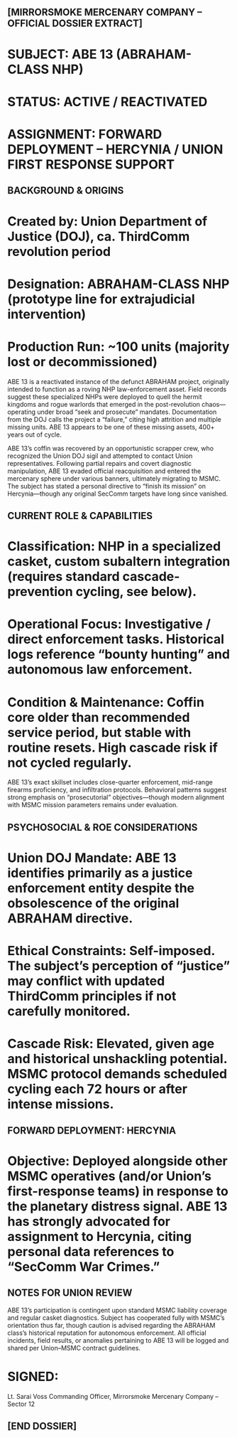 ## [MIRRORSMOKE MERCENARY COMPANY – OFFICIAL DOSSIER EXTRACT]
# SUBJECT: ABE 13 (ABRAHAM-CLASS NHP)
# STATUS: ACTIVE / REACTIVATED
# ASSIGNMENT: FORWARD DEPLOYMENT – HERCYNIA / UNION FIRST RESPONSE SUPPORT

## BACKGROUND & ORIGINS
# Created by: Union Department of Justice (DOJ), ca. ThirdComm revolution period

# Designation: ABRAHAM-CLASS NHP (prototype line for extrajudicial intervention)

# Production Run: ~100 units (majority lost or decommissioned)

ABE 13 is a reactivated instance of the defunct ABRAHAM project, originally intended to function as a roving NHP law-enforcement asset. Field records suggest these specialized NHPs were deployed to quell the hermit kingdoms and rogue warlords that emerged in the post-revolution chaos—operating under broad “seek and prosecute” mandates. Documentation from the DOJ calls the project a “failure,” citing high attrition and multiple missing units. ABE 13 appears to be one of these missing assets, 400+ years out of cycle.

ABE 13’s coffin was recovered by an opportunistic scrapper crew, who recognized the Union DOJ sigil and attempted to contact Union representatives. Following partial repairs and covert diagnostic manipulation, ABE 13 evaded official reacquisition and entered the mercenary sphere under various banners, ultimately migrating to MSMC. The subject has stated a personal directive to “finish its mission” on Hercynia—though any original SecComm targets have long since vanished.

## CURRENT ROLE & CAPABILITIES
# Classification: NHP in a specialized casket, custom subaltern integration (requires standard cascade-prevention cycling, see below).

# Operational Focus: Investigative / direct enforcement tasks. Historical logs reference “bounty hunting” and autonomous law enforcement.

# Condition & Maintenance: Coffin core older than recommended service period, but stable with routine resets. High cascade risk if not cycled regularly.

ABE 13’s exact skillset includes close-quarter enforcement, mid-range firearms proficiency, and infiltration protocols. Behavioral patterns suggest strong emphasis on “prosecutorial” objectives—though modern alignment with MSMC mission parameters remains under evaluation.

## PSYCHOSOCIAL & ROE CONSIDERATIONS
# Union DOJ Mandate: ABE 13 identifies primarily as a justice enforcement entity despite the obsolescence of the original ABRAHAM directive.

# Ethical Constraints: Self-imposed. The subject’s perception of “justice” may conflict with updated ThirdComm principles if not carefully monitored.

# Cascade Risk: Elevated, given age and historical unshackling potential. MSMC protocol demands scheduled cycling each 72 hours or after intense missions.

## FORWARD DEPLOYMENT: HERCYNIA
# Objective: Deployed alongside other MSMC operatives (and/or Union’s first-response teams) in response to the planetary distress signal. ABE 13 has strongly advocated for assignment to Hercynia, citing personal data references to “SecComm War Crimes.”

## NOTES FOR UNION REVIEW
ABE 13’s participation is contingent upon standard MSMC liability coverage and regular casket diagnostics.
Subject has cooperated fully with MSMC’s orientation thus far, though caution is advised regarding the ABRAHAM class’s historical reputation for autonomous enforcement.
All official incidents, field results, or anomalies pertaining to ABE 13 will be logged and shared per Union–MSMC contract guidelines.

# SIGNED:

Lt. Sarai Voss
Commanding Officer, Mirrorsmoke Mercenary Company – Sector 12

## [END DOSSIER]

